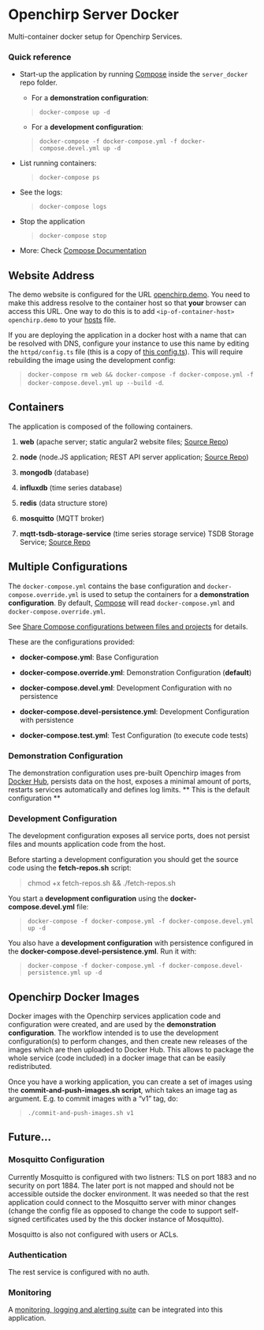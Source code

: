 # Openchirp Server Docker
Multi-container docker setup for Openchirp Services. 

### Quick reference

* Start-up the application by running [Compose](https://docs.docker.com/compose/) inside the `server_docker` repo folder.

  * For a **demonstration configuration**:

  > `docker-compose up -d`

  * For a **development configuration**:

  > `docker-compose -f docker-compose.yml -f docker-compose.devel.yml up -d`   
   
* List running containers:

  > `docker-compose ps`

* See the logs:

  > `docker-compose logs`

* Stop the application

  > `docker-compose stop`

* More: Check [Compose Documentation](https://docs.docker.com/compose/overview/)

## Website Address

The demo website is configured for the URL [openchirp.demo](https://openchirp.demo). You need to make this address resolve to the container host so that **your** browser can access this URL. One way to do this is to add `<ip-of-container-host> openchirp.demo` to your [hosts](https://en.wikipedia.org/wiki/Hosts_(file)) file.

If you are deploying the application in a docker host with a name that can be resolved with DNS, configure your instance to use this name by editing the `httpd/config.ts` file (this is a copy of [this config.ts](https://github.com/OpenChirp/website/blob/master/src/app/config.ts)). This will require rebuilding the image using the development config: 
  > `docker-compose rm web && docker-compose -f docker-compose.yml -f docker-compose.devel.yml up --build -d`.

## Containers

The application is composed of the following containers.

1. **web** (apache server; static angular2 website files; [Source Repo](https://github.com/OpenChirp/website))

2. **node** (node.JS application; REST API server application; [Source Repo](https://github.com/OpenChirp/openchirp_rest))

3. **mongodb** (database)

4. **influxdb** (time series database)

5. **redis** (data structure store)

6. **mosquitto** (MQTT broker)

7. **mqtt-tsdb-storage-service** (time series storage service)
   TSDB Storage Service; [Source Repo](https://github.com/OpenChirp/mqtt_tsdb_storage_service)
<!--
<>8. **serialization-service**
<>   Lora Serialization Service; [Source Repo](https://github.com/OpenChirp/easybits)
-->

## Multiple Configurations

The `docker-compose.yml` contains the base configuration and `docker-compose.override.yml` is used to setup the containers for a **demonstration configuration**. By default, [Compose](https://docs.docker.com/compose/) will read `docker-compose.yml` and `docker-compose.override.yml`.

See [Share Compose configurations between files and projects](https://docs.docker.com/compose/extends/) for details.

These are the configurations provided:

* **docker-compose.yml**: Base Configuration

* **docker-compose.override.yml**: Demonstration Configuration (**default**)

* **docker-compose.devel.yml**: Development Configuration with no persistence

* **docker-compose.devel-persistence.yml**: Development Configuration with persistence

* **docker-compose.test.yml**: Test Configuration (to execute code tests)

### Demonstration Configuration

The demonstration configuration uses pre-built Openchirp images from [Docker Hub](https://hub.docker.com/u/openchirp/), persists data on the host, exposes a minimal amount of ports, restarts services automatically and defines log limits. ** This is the default configuration **

### Development Configuration

The development configuration exposes all service ports, does not persist files and mounts application code from the host.

Before starting a development configuration you should get the source code using the **fetch-repos.sh** script:
> chmod +x fetch-repos.sh && ./fetch-repos.sh

You start a **development configuration** using the **docker-compose.devel.yml** file:

> `docker-compose -f docker-compose.yml -f docker-compose.devel.yml up -d`

You also have a **development configuration** with persistence configured in the **docker-compose.devel-persistence.yml**. Run it with:

> `docker-compose -f docker-compose.yml -f docker-compose.devel-persistence.yml up -d`

## Openchirp Docker Images

Docker images with the Openchirp services application code and configuration were created, and are used by the **demonstration configuration**. The workflow intended is to use the development configuration(s) to perform changes, and then create new releases of the images which are then uploaded to Docker Hub. This allows to package the whole service (code included) in a docker image that can be easily redistributed.

Once you have a working application, you can create a set of images using the **commit-and-push-images.sh  script**, which takes an image tag as argument. E.g. to commit images with a “v1” tag, do:

> `./commit-and-push-images.sh v1`

## Future...

### Mosquitto Configuration
Currently Mosquitto is configured with two listners: TLS on port 1883 and no security on port 1884. The later port is not mapped and should not be accessible outside the docker environment. It was needed so that the rest application could connect to the Mosquitto server with minor changes (change the config file as opposed to change the code to support self-signed certificates used by the this docker instance of Mosquitto).

Mosquitto is also not configured with users or ACLs.

### Authentication

The rest service is configured with no auth.

### Monitoring

A [monitoring, logging and alerting suite](https://github.com/uschtwill/docker_monitoring_logging_alerting) can be integrated into this application.
